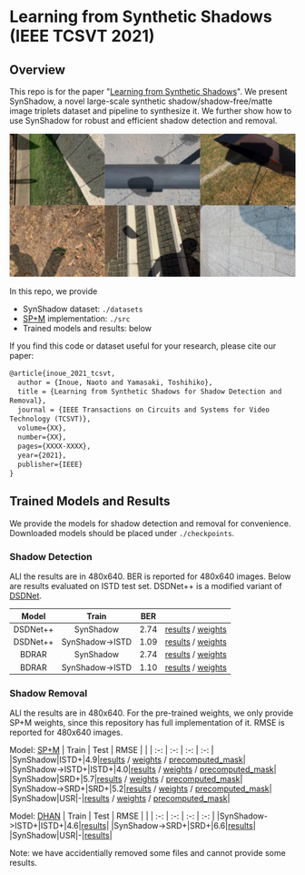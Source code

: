 # Learning from Synthetic Shadows (IEEE TCSVT 2021)

## Overview
This repo is for the paper "[Learning from Synthetic Shadows]()". We present SynShadow, a novel large-scale synthetic shadow/shadow-free/matte image triplets dataset and pipeline to synthesize it. We further show how to use SynShadow for robust and efficient shadow detection and removal.

![](teaser.png)

In this repo, we provide
- SynShadow dataset: `./datasets`
- [SP+M](https://arxiv.org/abs/1908.08628) implementation: `./src`
- Trained models and results: below

If you find this code or dataset useful for your research, please cite our paper:

```
@article{inoue_2021_tcsvt,
  author = {Inoue, Naoto and Yamasaki, Toshihiko},
  title = {Learning from Synthetic Shadows for Shadow Detection and Removal},
  journal = {IEEE Transactions on Circuits and Systems for Video Technology (TCSVT)},
  volume={XX},
  number={XX},
  pages={XXXX-XXXX},
  year={2021},
  publisher={IEEE}
}
```


## Trained Models and Results
We provide the models for shadow detection and removal for convenience. Downloaded models should be placed under `./checkpoints`.

### Shadow Detection
ALl the results are in 480x640. BER is reported for 480x640 images. Below are results evaluated on ISTD test set. DSDNet++ is a modified variant of [DSDNet](https://openaccess.thecvf.com/content_CVPR_2019/html/Zheng_Distraction-Aware_Shadow_Detection_CVPR_2019_paper.html).

| Model | Train | BER |      |
|  :-:  |   :-:    | :-: | :-:  |
|DSDNet++|SynShadow|2.74|[results](http://www.hal.t.u-tokyo.ac.jp/~inoue/projects/synthetic_shadow/results/detection/result_det_dsd++_istd_train_synshadow.zip) / [weights](http://www.hal.t.u-tokyo.ac.jp/~inoue/projects/synthetic_shadow/trained_models/detection/det_dsd_synshadow.zip)|
|DSDNet++|SynShadow->ISTD|1.09|[results](http://www.hal.t.u-tokyo.ac.jp/~inoue/projects/synthetic_shadow/results/detection/result_det_dsd++_istd_finetune_from_synshadow.zip) / [weights](http://www.hal.t.u-tokyo.ac.jp/~inoue/projects/synthetic_shadow/trained_models/detection/det_dsd_istd_finetune_from_synshadow.zip)|
|BDRAR|SynShadow|2.74|[results](http://www.hal.t.u-tokyo.ac.jp/~inoue/projects/synthetic_shadow/results/detection/result_det_bdrar_istd_train_synshadow.zip) / [weights](http://www.hal.t.u-tokyo.ac.jp/~inoue/projects/synthetic_shadow/trained_models/detection/det_bdrar_synshadow.zip)|
|BDRAR|SynShadow->ISTD|1.10|[results](http://www.hal.t.u-tokyo.ac.jp/~inoue/projects/synthetic_shadow/results/detection/result_det_bdrar_istd_finetune_from_synshadow.zip) / [weights](http://www.hal.t.u-tokyo.ac.jp/~inoue/projects/synthetic_shadow/trained_models/detection/det_bdrar_istd_finetune_from_synshadow.zip)|

### Shadow Removal
ALl the results are in 480x640. For the pre-trained weights, we only provide SP+M weights, since this repository has full implementation of it. RMSE is reported for 480x640 images.

Model: [SP+M](https://arxiv.org/abs/1908.08628)
| Train | Test | RMSE |      |
| :-: | :-: | :-: | :-: |
|SynShadow|ISTD+|4.9|[results](http://www.hal.t.u-tokyo.ac.jp/~inoue/projects/synthetic_shadow/results/removal/result_rem_spm_istd+_train_synshadow.zip) / [weights](http://www.hal.t.u-tokyo.ac.jp/~inoue/projects/synthetic_shadow/trained_models/removal/rem_spm_synshadow.zip) / [precomputed_mask](http://www.hal.t.u-tokyo.ac.jp/~inoue/projects/synthetic_shadow/precomputed_masks/precomp_mask_test_istd+_train_synshadow.zip)|
|SynShadow->ISTD+|ISTD+|4.0|[results](http://www.hal.t.u-tokyo.ac.jp/~inoue/projects/synthetic_shadow/results/removal/result_rem_spm_istd+_finetune_from_synshadow.zip) / [weights](http://www.hal.t.u-tokyo.ac.jp/~inoue/projects/synthetic_shadow/trained_models/removal/rem_spm_istd+_finetune_from_synshadow.zip) / [precomputed_mask](http://www.hal.t.u-tokyo.ac.jp/~inoue/projects/synthetic_shadow/precomputed_masks/precomp_mask_test_istd+_train_istd+_finetune_from_synshadow.zip)|
|SynShadow|SRD+|5.7|[results](http://www.hal.t.u-tokyo.ac.jp/~inoue/projects/synthetic_shadow/results/removal/result_rem_spm_srd+_train_synshadow.zip) / [weights](http://www.hal.t.u-tokyo.ac.jp/~inoue/projects/synthetic_shadow/trained_models/removal/rem_spm_synshadow.zip) / [precomputed_mask](http://www.hal.t.u-tokyo.ac.jp/~inoue/projects/synthetic_shadow/precomputed_masks/precomp_mask_test_srd+_train_synshadow.zip)|
|SynShadow->SRD+|SRD+|5.2|[results](http://www.hal.t.u-tokyo.ac.jp/~inoue/projects/synthetic_shadow/results/removal/result_rem_spm_srd+_finetune_from_synshadow.zip) / [weights](http://www.hal.t.u-tokyo.ac.jp/~inoue/projects/synthetic_shadow/trained_models/removal/rem_spm_srd+_finetune_from_synshadow.zip) / [precomputed_mask](http://www.hal.t.u-tokyo.ac.jp/~inoue/projects/synthetic_shadow/precomputed_masks/precomp_mask_test_srd+_train_srd+_finetune_from_synshadow.zip)|
|SynShadow|USR|-|[results](http://www.hal.t.u-tokyo.ac.jp/~inoue/projects/synthetic_shadow/results/removal/result_rem_spm_usr_train_synshadow.zip) / [weights](http://www.hal.t.u-tokyo.ac.jp/~inoue/projects/synthetic_shadow/trained_models/removal/rem_spm_synshadow.zip) / [precomputed_mask](http://www.hal.t.u-tokyo.ac.jp/~inoue/projects/synthetic_shadow/precomputed_masks/precomp_mask_test_usr_train_synshadow.zip)|

Model: [DHAN](https://arxiv.org/abs/1911.08718)
| Train | Test | RMSE |      |
| :-: | :-: | :-: | :-: |
|SynShadow->ISTD+|ISTD+|4.6|[results](http://www.hal.t.u-tokyo.ac.jp/~inoue/projects/synthetic_shadow/results/removal/result_rem_dhan_istd+_finetune_from_synshadow.zip)|
|SynShadow->SRD+|SRD+|6.6|[results](http://www.hal.t.u-tokyo.ac.jp/~inoue/projects/synthetic_shadow/results/removal/result_rem_dhan_srd+_finetune_from_synshadow.zip)|
|SynShadow|USR|-|[results](http://www.hal.t.u-tokyo.ac.jp/~inoue/projects/synthetic_shadow/results/removal/result_rem_dhan_usr_train_synshadow.zip)|

Note: we have accidentially removed some files and cannot provide some results.
